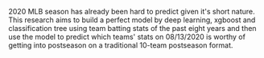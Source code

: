 2020 MLB season has already been hard to predict given it's short nature. This research aims to build a perfect model by deep learning, xgboost and classification tree using team batting stats of the past eight years and then use the model to predict which teams' stats on 08/13/2020 is worthy of getting into postseason on a traditional 10-team postseason format.
